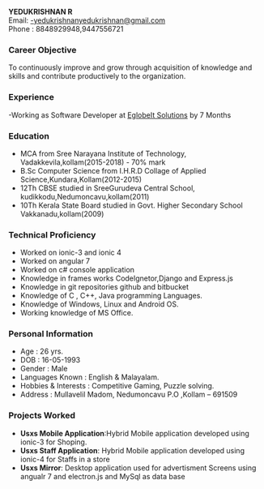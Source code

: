 **YEDUKRISHNAN R** <br>
Email: -yedukrishnanyedukrishnan@gmail.com<br>
Phone : 8848929948,9447556721

### Career Objective

To continuously improve and grow through acquisition of knowledge and skills and contribute productively to the organization.
### Experience
-Working as Software Developer at <a href="https://www.eglobeits.com/"> EglobeIt Solutions</a> by 7 Months
### Education
- MCA from Sree Narayana Institute of Technology, Vadakkevila,kollam(2015-2018) - 70% mark
- B.Sc Computer Science from I.H.R.D Collage of Applied Science,Kundara,Kollam(2012-2015) 
- 12Th CBSE studied in SreeGurudeva Central School, kudikkodu,Nedumoncavu,kollam(2011)
- 10Th Kerala State Board studied in Govt. Higher Secondary School Vakkanadu,kollam(2009)

### Technical Proficiency
- Worked on ionic-3 and ionic 4
- Worked on angular 7
- Worked on c# console application 
- Knowledge in frames works CodeIgnetor,Django and Express.js 
- Knowledge in git repositories github and bitbucket
- Knowledge of C , C++, Java programming Languages.
- Knowledge of Windows, Linux and Android OS.
- Working knowledge of MS Office.

### Personal Information
- Age : 26 yrs.
- DOB : 16-05-1993
- Gender : Male
- Languages Known : English & Malayalam.
- Hobbies & Interests : Competitive Gaming, Puzzle solving.
- Address : Mullavelil Madom, Nedumoncavu P.O ,Kollam – 691509

### Projects Worked
- **Usxs Mobile Application**:Hybrid  Mobile application developed using ionic-3 for Shoping.
- **Usxs Staff Application**:  Hybrid  Mobile application developed using ionic-4 for Staffs in a store
- **Usxs Mirror**: Desktop application used for advertisment Screens using angualr 7 and electron.js and MySql as data base
